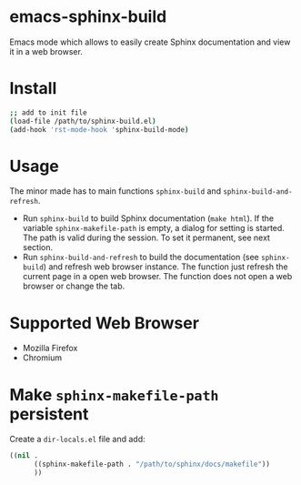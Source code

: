 # emacs-sphinx-build
Emacs mode which allows to easily create Sphinx documentation and view it in a web browser.

# Install

```bash
;; add to init file
(load-file /path/to/sphinx-build.el)
(add-hook 'rst-mode-hook 'sphinx-build-mode)
```

# Usage

The minor made has to main functions `sphinx-build` and `sphinx-build-and-refresh`.

* Run `sphinx-build` to build Sphinx documentation (`make html`). If the variable `sphinx-makefile-path` is empty, a dialog for setting is started. The path is valid during the session. To set it permanent, see next section.
* Run `sphinx-build-and-refresh` to build the documentation (see `sphinx-build`) and refresh web browser instance. The function just refresh the current page in a open web browser. The function does not open a web browser or change the tab.

# Supported Web Browser

* Mozilla Firefox
* Chromium

# Make `sphinx-makefile-path` persistent

Create a `dir-locals.el` file and add:

``` lisp
((nil .
      ((sphinx-makefile-path . "/path/to/sphinx/docs/makefile"))
      ))
```

